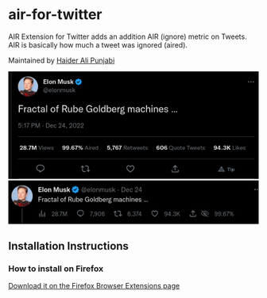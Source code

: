 # air-for-twitter

AIR Extension for Twitter adds an addition AIR (ignore) metric on Tweets. AIR is basically how much a tweet was ignored (aired).

Maintained by [Haider Ali Punjabi](https://twitter.com/HAliPunjabi)

![Some tweets](./.github/example.png)
![Some tweets](./.github/example1.png)

## Installation Instructions

### How to install on Firefox

[Download it on the Firefox Browser Extensions page](https://addons.mozilla.org/en-GB/firefox/addon/air-percentage-for-twitter/)
